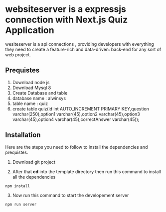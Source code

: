 # websiteserver is a expressjs connection with Next.js Quiz Application

wesiteserver is a api connections ,  providing developers with everything they need to create a feature-rich and data-driven: back-end  for any sort of web project.


## Prequistes
1. Download node js
2. Download Mysql 8
3. Create Database and table
4. database name : alwinsys
5. table name : quiz
6. create table quiz(id int AUTO_INCREMENT PRIMARY KEY,question varchar(250),option1 varchar(45),option2 varchar(45),option3 varchar(45),option4 varchar(45),correctAnswer varchar(45));


## Installation
Here are the steps you need to follow to install the dependencies and prequistes.

1. Download git project

2. After that **cd** into the template directory then run this command to install all the dependencies

```
npm install
```

3. Now run this command to start the developement server

```
npm run server
```

